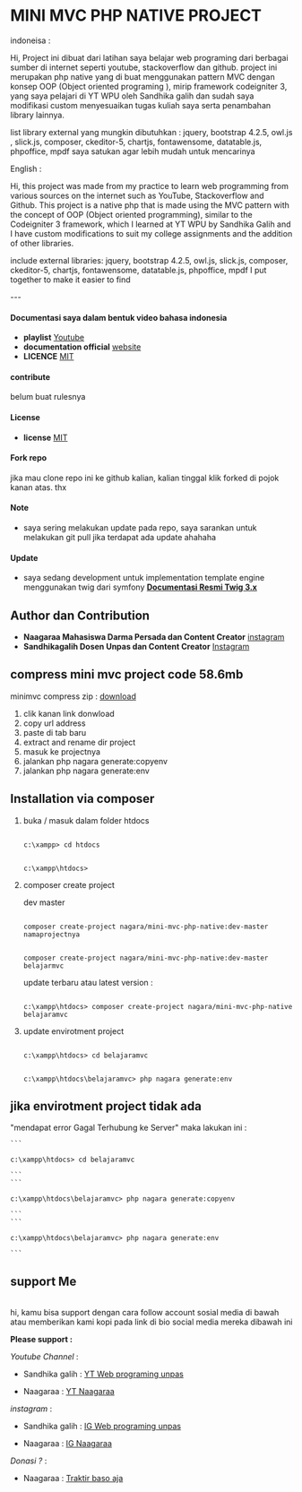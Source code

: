<!-- title -->

# MINI MVC PHP NATIVE PROJECT

<!-- Description -->
<p>indoneisa : </p>
<p>Hi, Project ini dibuat dari latihan saya belajar web programing dari berbagai sumber di internet seperti youtube, stackoverflow dan github. project ini merupakan php native yang di buat menggunakan pattern MVC dengan konsep OOP (Object oriented programing ), mirip framework codeigniter 3, yang saya pelajari di YT WPU oleh Sandhika galih dan sudah saya modifikasi custom menyesuaikan tugas kuliah saya serta penambahan library lainnya.</p>
<p>list library external yang mungkin dibutuhkan : jquery, bootstrap 4.2.5, owl.js , slick.js, composer, ckeditor-5, chartjs, fontawensome, datatable.js, phpoffice, mpdf saya satukan agar lebih mudah untuk mencarinya</p>
<p>English : </p>
<p>Hi, this project was made from my practice to learn web programming from various sources on the internet such as YouTube, Stackoverflow and Github. This project is a native php that is made using the MVC pattern with the concept of OOP (Object oriented programming), similar to the Codeigniter 3 framework, which I learned at YT WPU by Sandhika Galih and I have custom modifications to suit my college assignments and the addition of other libraries.</p>
<p>include external libraries: jquery, bootstrap 4.2.5, owl.js, slick.js, composer, ckeditor-5, chartjs, fontawensome, datatable.js, phpoffice, mpdf I put together to make it easier to find</p>
---

<!-- table of content YT -->
#### Documentasi saya dalam bentuk  video bahasa indonesia
* **playlist** [ Youtube ](https://www.youtube.com/playlist?list=PLK5_CL-hAKCf-H7snj3RlLVjrkJ7yql6o)
* **documentation official** [ website ](http://docs.minimvcphp.nagara.my.id/)
* **LICENCE** [ MIT ](https://github.com/naagaraa/mini-mvc-php-native/blob/master/LICENSE.MD)

#### contribute
belum buat rulesnya

#### License
* **license** [ MIT ](https://github.com/naagaraa/mini-mvc-php-native/blob/master/LICENSE.MD)


<!-- table of content YT -->
#### Fork repo
<p>jika mau clone repo ini ke github kalian, kalian tinggal klik forked di pojok kanan atas. thx</p>

<!-- table of content -->
#### Note 
* saya sering melakukan update pada repo, saya sarankan untuk melakukan
git pull jika terdapat ada update ahahaha

<!-- update -->
#### Update 
* saya sedang development untuk implementation template engine menggunakan twig dari symfony
 [ **Documentasi Resmi Twig 3.x** ](https://twig.symfony.com/doc/3.x/) 


## Author dan Contribution

* **Naagaraa Mahasiswa Darma Persada dan Content Creator**  [ instagram ](https://www.instagram.com/naagaraa/)
* **Sandhikagalih Dosen Unpas dan Content Creator** [ Instagram ](https://www.instagram.com/sandhikagalih/)

## compress mini mvc project code 58.6mb

minimvc compress zip : [ download ](http://cdn.nagara.my.id/nagara_minimvc.zip)

1. clik kanan link donwload
2. copy url address
3. paste di tab baru
4. extract and rename dir project
5. masuk ke projectnya
6. jalankan php nagara generate:copyenv
7. jalankan php nagara generate:env

## Installation via composer 
1. buka / masuk dalam folder htdocs

	```

	c:\xampp> cd htdocs

	``` 
	```

	c:\xampp\htdocs> 

	``` 
2. composer create project
	<p>dev master </p>

	```

	composer create-project nagara/mini-mvc-php-native:dev-master namaprojectnya

	``` 

	```

	composer create-project nagara/mini-mvc-php-native:dev-master belajarmvc

	``` 
	<p>update terbaru atau latest version : </p>

	```

	c:\xampp\htdocs> composer create-project nagara/mini-mvc-php-native belajaramvc

	``` 


3. update envirotment project

	```

	c:\xampp\htdocs> cd belajaramvc

	``` 
	```

	c:\xampp\htdocs\belajaramvc> php nagara generate:env

	``` 

## jika envirotment project tidak ada
"mendapat error Gagal Terhubung ke Server" maka lakukan ini :

	```

	c:\xampp\htdocs> cd belajaramvc

	``` 
	```

	c:\xampp\htdocs\belajaramvc> php nagara generate:copyenv

	``` 
	```

	c:\xampp\htdocs\belajaramvc> php nagara generate:env

	``` 

## support Me
<br>
<!-- description -->
hi, kamu bisa support dengan cara follow account sosial media di bawah atau memberikan kami kopi pada link di bio social media mereka dibawah ini
<br>

<!-- Links -->
**Please support :**

*Youtube Channel* : 
* Sandhika galih : [ YT Web programing unpas ](https://www.youtube.com/channel/UCkXmLjEr95LVtGuIm3l2dPg)

* Naagaraa : [ YT Naagaraa ](https://www.youtube.com/channel/UCYsZhw6Mlk23Q-nUPP9t1YA?view_as=subscriber)

 *instagram* : 
 
* Sandhika galih : [ IG Web programing unpas ](https://www.instagram.com/sandhikagalih/)

* Naagaraa : [ IG Naagaraa ](https://www.instagram.com/naagaraa/)


 *Donasi ?* : 
* Naagaraa : [ Traktir baso aja ](https://saweria.co/naagaraa)